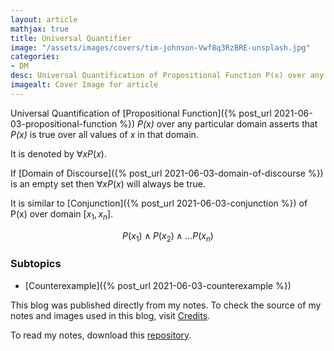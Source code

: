 ```yaml
---
layout: article
mathjax: true
title: Universal Quantifier
image: "/assets/images/covers/tim-johnson-Vwf8q3RzBRE-unsplash.jpg"
categories:
- DM
desc: Universal Quantification of Propositional Function P(x) over any particular domain asserts that P(x) is true over all values of x in that domain. 
imagealt: Cover Image for article
---
```


Universal Quantification of [Propositional Function]({% post_url 2021-06-03-propositional-function %}) *P(x)* over any particular domain asserts that *P(x)* is true over all values of *x* in that domain.

It is denoted by $\forall xP(x)$.

























































































































































































































































































































































































































If [Domain of Discourse]({% post_url 2021-06-03-domain-of-discourse %}) is an empty set then $\forall xP(x)$ will always be true.

























































































































































































































































































































































































































It is similar to [Conjunction]({% post_url 2021-06-03-conjunction %}) of P(x) over domain [$x_1, x_n$].
























































































































































































































































































































































































































$$P(x_1) \wedge P(x_2) \wedge \dots P(x_n)$$

























































































































































































































































































































































































































### Subtopics
- [Counterexample]({% post_url 2021-06-03-counterexample %})

This blog was published directly from my notes.
To check the source of my notes and images used in this blog, visit <a href="/credits.html" target="_blank">Credits</a>.

To read my notes, download this <a href="https://github.com/bovem/CS" target="blank">repository</a>.